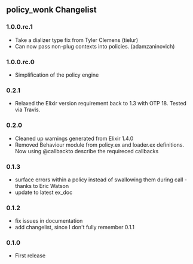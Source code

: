 ## policy_wonk Changelist

### 1.0.0.rc.1
* Take a dializer type fix from Tyler Clemens (tielur)
* Can now pass non-plug contexts into policies. (adamzaninovich)

### 1.0.0.rc.0
* Simplification of the policy engine

### 0.2.1
* Relaxed the Elixir version requirement back to 1.3 with OTP 18. Tested via Travis.

### 0.2.0
* Cleaned up warnings generated from Elixir 1.4.0
* Removed Behaviour module from policy.ex and loader.ex definitions. Now using @callbackto
  describe the requireced callbacks

### 0.1.3
* surface errors within a policy instead of swallowing them during call - thanks to Eric Watson
* update to latest ex_doc

### 0.1.2
* fix issues in documentation
* add changelist, since I don't fully remember 0.1.1

### 0.1.0
* First release